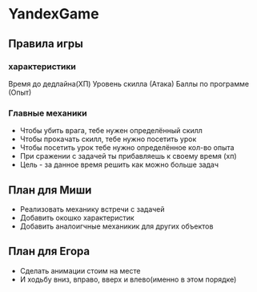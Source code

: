 # YandexGame #
## Правила игры ##
 ### характеристики ###
Время до дедлайна(ХП)
Уровень скилла (Атака)
Баллы по программе (Опыт)

### Главные механики ###

* Чтобы убить врага, тебе нужен определённый скилл
* Чтобы прокачать скилл, тебе нужно посетить урок
* Чтобы посетить урок тебе нужно определённое кол-во опыта
* При сражении с задачей ты прибавляешь к своему время (хп)
* Цель - за данное время решить как можно больше задач

## План для Миши ##
* Реализовать механику встречи с задачей
* Добавить окошко характеристик
* Добавить аналоигчные механикик для других объектов

## План для Егора ##
* Сделать анимации стоим на месте 
* И ходьбу вниз, вправо, вверх и влево(именно в этом порядке)
